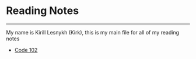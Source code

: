 # Reading Notes

---

My name is Kirill Lesnykh (Kirk), this is my main file for all of my reading notes

- [Code 102](klesnykh.github.io/reading-notes/code-102/tableofcontents)
